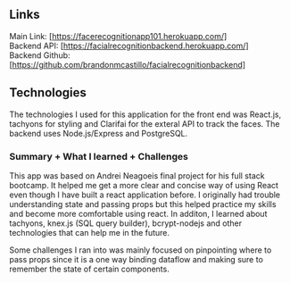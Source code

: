 
## Links
Main Link: [https://facerecognitionapp101.herokuapp.com/]<br>
Backend API: [https://facialrecognitionbackend.herokuapp.com/]<br>
Backend Github: [https://github.com/brandonmcastillo/facialrecognitionbackend]

## Technologies

<p>The technologies I used for this application for the front end was React.js, tachyons for styling and Clarifai for the exteral API to track the faces. The backend uses Node.js/Express and PostgreSQL.

### Summary + What I learned + Challenges

<p>This app was based on Andrei Neagoeis final project for his full stack bootcamp. It helped me get a more clear and concise way of using React even though I have built a react application before. I originally had trouble understanding state and passing props but this helped practice my skills and become more comfortable using react. In additon, I learned about tachyons, knex.js (SQL query builder), bcrypt-nodejs and other technologies that can help me in the future. <br>

Some challenges I ran into was mainly focused on pinpointing where to pass props since it is a one way binding dataflow and making sure to remember the state of certain components. </p>

